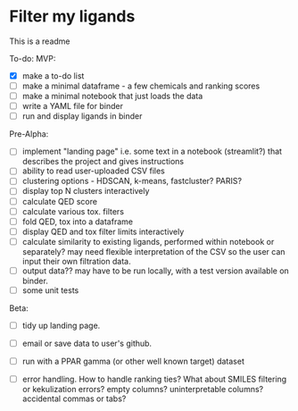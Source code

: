 # Filter my ligands

This is a readme

To-do:
MVP: 
- [x] make a to-do list
- [ ] make a minimal dataframe - a few chemicals and ranking scores
- [ ] make a minimal notebook that just loads the data
- [ ] write a YAML file for binder
- [ ] run and display ligands in binder

Pre-Alpha:
- [ ] implement "landing page" i.e. some text in a notebook (streamlit?) that describes the project and gives instructions
- [ ] ability to read user-uploaded CSV files
- [ ] clustering options - HDSCAN, k-means, fastcluster? PARIS? 
- [ ] display top N clusters interactively 
- [ ] calculate QED score
- [ ] calculate various tox. filters
- [ ] fold QED, tox into a dataframe
- [ ] display QED and tox filter limits interactively
- [ ] calculate similarity to existing ligands, performed within notebook or separately? may need flexible interpretation of the CSV so the user can input their own filtration data. 
- [ ] output data?? may have to be run locally, with a test version available on binder. 
- [ ] some unit tests

Beta:
- [ ] tidy up landing page. 
- [ ] email or save data to user's github.
- [ ] run with a PPAR gamma (or other well known target) dataset
- [ ] error handling. How to handle ranking ties? What about SMILES filtering or kekulization errors? empty columns? uninterpretable columns? accidental commas or tabs?


